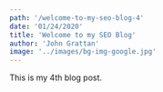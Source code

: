 ```yaml
---
path: '/welcome-to-my-seo-blog-4'
date: '01/24/2020'
title: 'Welcome to my SEO Blog'
author: 'John Grattan'
image: '../images/bg-img-google.jpg'
---
```


This is my 4th blog post.
